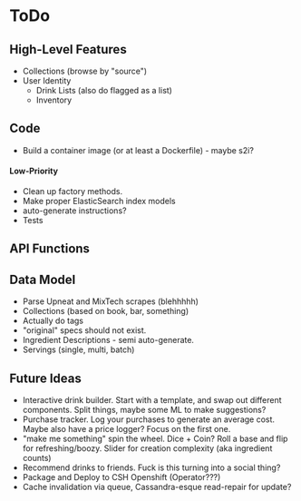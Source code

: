 ToDo
====

High-Level Features
-------------------
* Collections (browse by "source")
* User Identity
  * Drink Lists (also do flagged as a list)
  * Inventory

Code
----
* Build a container image (or at least a Dockerfile) - maybe s2i?

#### Low-Priority
* Clean up factory methods.
* Make proper ElasticSearch index models
* auto-generate instructions?
* Tests 

API Functions
-------------

Data Model
----------
* Parse Upneat and MixTech scrapes (blehhhhh)
* Collections (based on book, bar, something)
* Actually do tags
* "original" specs should not exist.
* Ingredient Descriptions - semi auto-generate.
* Servings (single, multi, batch)

Future Ideas
------------
* Interactive drink builder. Start with a template, and swap out different
  components. Split things, maybe some ML to make suggestions?
* Purchase tracker. Log your purchases to generate an average cost. Maybe
  also have a price logger? Focus on the first one.
* "make me something" spin the wheel. Dice + Coin? Roll a base and 
  flip for refreshing/boozy. Slider for creation complexity (aka ingredient counts)
* Recommend drinks to friends. Fuck is this turning into a social thing?
* Package and Deploy to CSH Openshift (Operator???)
* Cache invalidation via queue, Cassandra-esque read-repair for update?